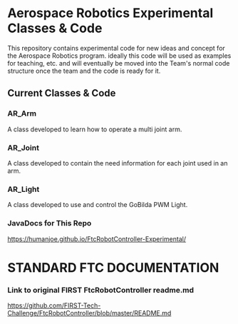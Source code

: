 # Aerospace Robotics Experimental Classes & Code

This repository contains experimental code for new ideas and concept for the Aerospace Robotics program. ideally this code will be used as examples for teaching, etc. and will eventually be moved into the Team's normal code structure once the team and the code is ready for it.

## Current Classes & Code

### AR_Arm
A class developed to learn how to operate a multi joint arm.

### AR_Joint
A class developed to contain the need information for each joint used in an arm.

### AR_Light
A class developed to use and control the GoBilda PWM Light.

### JavaDocs for This Repo
https://humanjoe.github.io/FtcRobotController-Experimental/

# STANDARD FTC DOCUMENTATION

### Link to original FIRST FtcRobotController readme.md
https://github.com/FIRST-Tech-Challenge/FtcRobotController/blob/master/README.md
